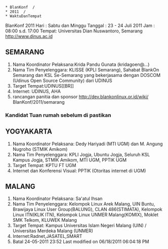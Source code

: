 
    * BlanKonf  /
    * 2011  /
    * WaktuDanTempat

BlanKonf 2011
Hari : Sabtu dan Minggu
Tanggal : 23 - 24 Juli 2011
Jam : 08:00 s.d. 17:00
Tempat: Universitas Dian Nuswantoro, Semarang ​http://www.dinus.ac.id
## SEMARANG
   1. Nama Koordinator Pelaksana:Krida Pandu Gunata (kridagoen@…)
   2. Nama Tim Penyelenggara: KLISSE (KPLI Semarang), Sahabat BlankOn Semarang
      dan KSL Se-Semarang yang bekerjasama dengan DOSCOM (Udinus Open Source
      Community) dari UDINUS
   3. Target Tempat:UDINUS[[BR]]
   4. Internet: UDINUS, AHA
   5. rancangan panitia dan sponsor ​http://dev.blankonlinux.or.id/wiki/
      BlanKonf/2011/semarang
### Kandidat Tuan rumah sebelum di pastikan
## YOGYAKARTA
   1. Nama Koordinator Pelaksana: Dedy Hariyadi (MTI UGM) dan M. Angung Nugroho
      (STMIK Amikom)
   2. Nama Tim Penyelenggara: KPLI Jogja, Ubuntu Jogja, Seluruh KSL Kampus
      Jogja, STMIK Amikom, MTI UGM, PPTIK UGM
   3. Target Tempat: KPTU FT UGM
   4. Internet dan Konferensi Visual: PPTIK (Otoritas internet di UGM)
## MALANG
   1. Nama Koordinator Pelaksana: Sa'atul Ihsan
   2. Nama Tim Penyelenggara: Kelompok Linux Arek Malang, UIN Buntu, Brawijaya
      Linux User Group(BALUNG), CLAN 486(STIMATA), Kelompok Linux ITN(KLIK
      ITN), Kelompok Linux UNMER Malang(KOMIX), Moklet SMK Telkom, KLUWEK
      Malang
   3. Target Tempat: Kampus Universitas Islam Negeri Malang (UIN) / Universitas
      Merdeka Malang (UNMER)
   4. Internet:Radnet,JASATEL,SMART
   5. Batal 24-05-2011 23:52
Last modified on 06/18/2011 06:04:18 PM
#### 
    





